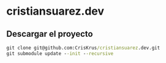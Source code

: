 # cristiansuarez.dev

## Descargar el proyecto

```cmd
git clone git@github.com:CrisKrus/cristiansuarez.dev.git
git submodule update --init --recursive
```
